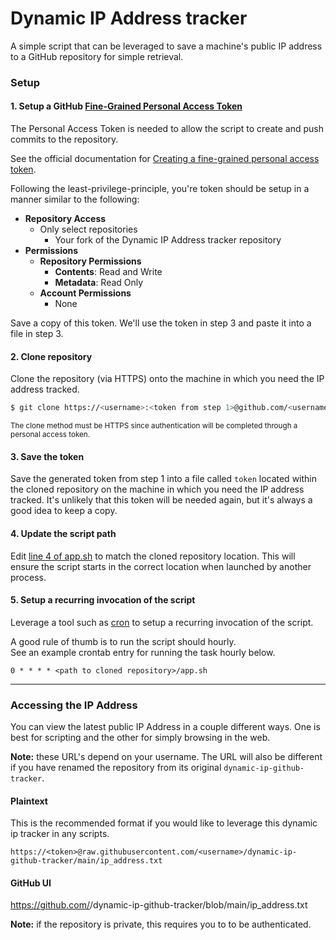 # Dynamic IP Address tracker
A simple script that can be leveraged to save a machine's public IP address to a GitHub repository for simple retrieval.


### Setup
#### 1. Setup a GitHub [Fine-Grained Personal Access Token](https://docs.github.com/en/authentication/keeping-your-account-and-data-secure/managing-your-personal-access-tokens#fine-grained-personal-access-tokens)
The Personal Access Token is needed to allow the script to create and push commits to the repository. 

See the official documentation for [Creating a fine-grained personal access token](https://docs.github.com/en/authentication/keeping-your-account-and-data-secure/managing-your-personal-access-tokens#fine-grained-personal-access-tokens).

Following the least-privilege-principle, you're token should be setup in a manner similar to the following:
- **Repository Access**
  - Only select repositories
      - Your fork of the Dynamic IP Address tracker repository
- **Permissions**
  - **Repository Permissions**
    - **Contents**: Read and Write
    - **Metadata**: Read Only
  - **Account Permissions**
    - None

Save a copy of this token. We'll use the token in step 3 and paste it into a file in step 3.

#### 2. Clone repository
Clone the repository (via HTTPS) onto the machine in which you need the IP address tracked.

```bash
$ git clone https://<username>:<token from step 1>@github.com/<username>/dynamic-ip-github-tracker.git
```

<small>The clone method must be HTTPS since authentication will be completed through a personal access token.</small>

#### 3. Save the token
Save the generated token from step 1 into a file called `token` located within the cloned repository on the machine in which you need the IP address tracked. It's unlikely that this token will be needed again, but it's always a good idea to keep a copy.

#### 4. Update the script path
Edit [line 4 of app.sh](./app.sh#L4) to match the cloned repository location. This will ensure the script starts in the correct location when launched by another process.

#### 5. Setup a recurring invocation of the script
Leverage a tool such as [cron](https://man7.org/linux/man-pages/man5/crontab.5.html) to setup a recurring invocation of the script.

A good rule of thumb is to run the script should hourly. \
See an example crontab entry for running the task hourly below.
```
0 * * * * <path to cloned repository>/app.sh
```

---

### Accessing the IP Address
You can view the latest public IP Address in a couple different ways. One is best for scripting and the other for simply browsing in the web.

**Note:** these URL's depend on your username. The URL will also be different if you have renamed the repository from its original `dynamic-ip-github-tracker`.

#### Plaintext
This is the recommended format if you would like to leverage this dynamic ip tracker in any scripts.

```
https://<token>@raw.githubusercontent.com/<username>/dynamic-ip-github-tracker/main/ip_address.txt
```

#### GitHub UI
https://github.com/<username>/dynamic-ip-github-tracker/blob/main/ip_address.txt 

**Note:** if the repository is private, this requires you to to be authenticated.

